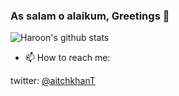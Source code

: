 ### As salam o alaikum, Greetings 👋

![Haroon's github stats](https://github-readme-stats.vercel.app/api?username=aitchkhan&show_icons=true&theme=radical&count_private=true)

- 📫 How to reach me:

twitter: [@aitchkhanT](https://twitter.com/aitchkhanT)


<!--
**aitchkhan/aitchkhan** is a ✨ _special_ ✨ repository because its `README.md` (this file) appears on your GitHub profile.

Here are some ideas to get you started:

- 🔭 I’m currently working on ...
- 🌱 I’m currently learning ...
- 👯 I’m looking to collaborate on ...
- 🤔 I’m looking for help with ...
- 💬 Ask me about ...

- 😄 Pronouns: ...
- ⚡ Fun fact: ...
-->
